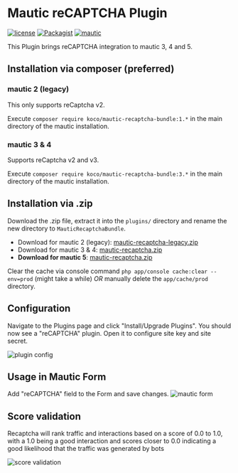 # Mautic reCAPTCHA Plugin

[![license](https://img.shields.io/packagist/v/koco/mautic-recaptcha-bundle.svg)](https://packagist.org/packages/koco/mautic-recaptcha-bundle) 
[![Packagist](https://img.shields.io/packagist/l/koco/mautic-recaptcha-bundle.svg)](LICENSE)
[![mautic](https://img.shields.io/badge/mautic-3%20&%204-blue.svg)](https://www.mautic.org/mixin/recaptcha/)

This Plugin brings reCAPTCHA integration to mautic 3, 4 and 5.

## Installation via composer (preferred)
### mautic 2 (legacy)
This only supports reCaptcha v2.

Execute `composer require koco/mautic-recaptcha-bundle:1.*` in the main directory of the mautic installation.
### mautic 3 & 4
Supports reCaptcha v2 and v3.

Execute `composer require koco/mautic-recaptcha-bundle:3.*` in the main directory of the mautic installation.

## Installation via .zip
Download the .zip file, extract it into the `plugins/` directory and rename the new directory to `MauticRecaptchaBundle`.

* Download for mautic 2 (legacy): [mautic-recaptcha-legacy.zip](https://github.com/KonstantinCodes/mautic-recaptcha/archive/1.1.3.zip)
* Download for mautic 3 & 4: [mautic-recaptcha.zip](https://github.com/KonstantinCodes/mautic-recaptcha/archive/master.zip)
* **Download for mautic 5**: [mautic-recaptcha.zip](https://codeload.github.com/technik-kvz/mautic-recaptcha/zip/refs/heads/kvz)

Clear the cache via console command `php app/console cache:clear --env=prod` (might take a while) *OR* manually delete the `app/cache/prod` directory.

## Configuration
Navigate to the Plugins page and click "Install/Upgrade Plugins". You should now see a "reCAPTCHA" plugin. Open it to configure site key and site secret.

![plugin config](/doc/config.png?raw=true "plugin config")

## Usage in Mautic Form
Add "reCAPTCHA" field to the Form and save changes.
![mautic form](/doc/form_preview.png?raw=true "Mautic Form with reCAPTCHA")

## Score validation

Recaptcha will rank traffic and interactions based on a score of 0.0 to 1.0, with a 1.0 being a good interaction and scores closer to 0.0 indicating a good likelihood that the traffic was generated by bots

![score validation](/doc/score-validation.png?raw=true "plugin config")
